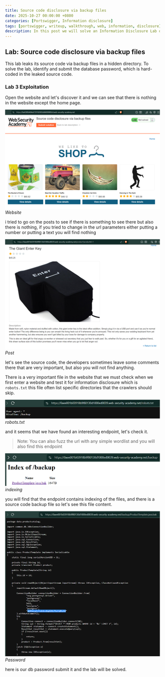 ```yaml
---
title: Source code disclosure via backup files
date: 2025-10-27 00:00:00 +0800
categories: [Portswigger, Information disclosure]
tags: [portswigger, writeup, walkthrough, web, information, disclosure]     # TAG names should always be lowercase
description: In this post we will solve an Information Disclosure Lab on portswigger, have fun reading.
---
```


## Lab: Source code disclosure via backup files

This lab leaks its source code via backup files in a hidden directory. To solve the lab, identify and submit the database password, which is hard-coded in the leaked source code.

### Lab 3 Exploitation

Open the website and let's discover it and we can see that there is nothing in the website except the home page. 

![img-description](/assets/img/PortSwigger/Information_Disclosure/3/Website.png)
_Website_

i tried to go on the posts to see if there is something to see there but also there is nothing, if you tried to change in the url parameters either putting a number or putting a text you will find nothing

![img-description](/assets/img/PortSwigger/Information_Disclosure/3/post.png)
_Post_

let's see the source code, the developers sometimes leave some comments there that are very important, but also you will not find anything.

There is a very important file in the website that we must check when we first enter a website and test it for information disclosure which is ``robots.txt`` this file often list specific directories that the crawlers should skip.

![img-description](/assets/img/PortSwigger/Information_Disclosure/3/robots.png)
_robots.txt_

and it seems that we have found an interesting endpoint, let's check it.

>Note:
>You can also fuzz the url with any simple wordlist and you will also find this endpoint

![img-description](/assets/img/PortSwigger/Information_Disclosure/3/indexing.png)
_indexing_

you will find that the endpoint contains indexing of the files, and there is a source code backup file so let's see this file content.

![img-description](/assets/img/PortSwigger/Information_Disclosure/3/password.png)
_Password_

here is our db password submit it and the lab will be solved.